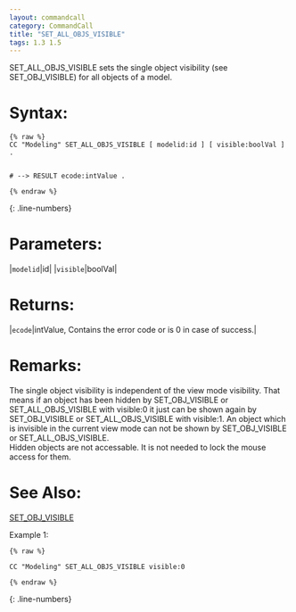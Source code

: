 ```yaml
---
layout: commandcall
category: CommandCall
title: "SET_ALL_OBJS_VISIBLE"
tags: 1.3 1.5
---
```


SET_ALL_OBJS_VISIBLE sets the single object visibility (see SET_OBJ_VISIBLE) for all objects of a model.

# Syntax:  

```adoscript
{% raw %}
CC "Modeling" SET_ALL_OBJS_VISIBLE [ modelid:id ] [ visible:boolVal ] .


# --> RESULT ecode:intValue .

{% endraw %}
```
{: .line-numbers}

# Parameters:  

|`modelid`|id|
|`visible`|boolVal|

# Returns:  

|`ecode`|intValue, Contains the error code or is 0 in case of success.|


# Remarks:

The single object visibility is independent of the view mode visibility. That means if an object has been hidden by SET_OBJ_VISIBLE or SET_ALL_OBJS_VISIBLE with visible:0 it just can be shown again by SET_OBJ_VISIBLE or SET_ALL_OBJS_VISIBLE with visible:1. An object which is invisible in the current view mode can not be shown by SET_OBJ_VISIBLE or SET_ALL_OBJS_VISIBLE.  
Hidden objects are not accessable. It is not needed to lock the mouse access for them.

# See Also:  

[SET_OBJ_VISIBLE](set_obj_visible.html "SET_OBJ_VISIBLE")  


Example 1:

```adoscript
{% raw %}

CC "Modeling" SET_ALL_OBJS_VISIBLE visible:0

{% endraw %}
```
{: .line-numbers}


